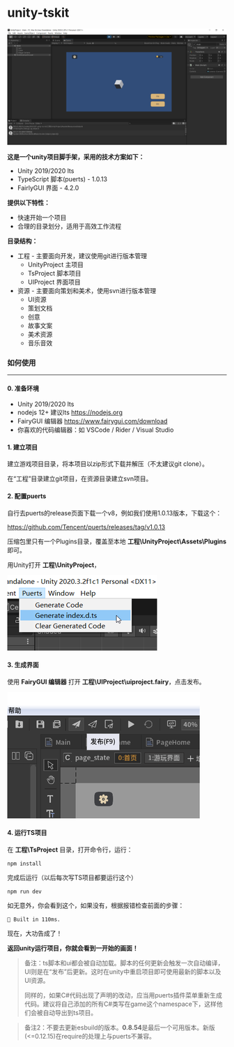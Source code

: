 
# unity-tskit


![screenshot](README.assets/screenshot.png)

**这是一个unity项目脚手架，采用的技术方案如下：**

* Unity 2019/2020 lts
* TypeScript 脚本(puerts) - 1.0.13
* FairlyGUI 界面 - 4.2.0



**提供以下特性：**

* 快速开始一个项目
* 合理的目录划分，适用于高效工作流程



**目录结构：**

* 工程 - 主要面向开发，建议使用git进行版本管理
  * UnityProject 主项目
  * TsProject 脚本项目
  * UIProject 界面项目
* 资源 - 主要面向策划和美术，使用svn进行版本管理
  * UI资源
  * 策划文档
  * 创意
  * 故事文案
  * 美术资源
  * 音乐音效





### 如何使用

----------------------------------

#### 0. 准备环境

* Unity 2019/2020 lts
* nodejs 12+ 建议lts  https://nodejs.org
* FairyGUI 编辑器 https://www.fairygui.com/download
* 你喜欢的代码编辑器：如 VSCode / Rider / Visual Studio



#### 1. 建立项目

建立游戏项目目录，将本项目以zip形式下载并解压（不太建议git clone）。

在“工程”目录建立git项目，在资源目录建立svn项目。



#### 2. 配置puerts

自行去puerts的release页面下载一个v8，例如我们使用1.0.13版本，下载这个：

https://github.com/Tencent/puerts/releases/tag/v1.0.13

压缩包里只有一个Plugins目录，覆盖至本地 **工程\UnityProject\Assets\Plugins** 即可。



用Unity打开 **工程\UnityProject**，

![screenshot-1](README.assets/screenshot-1.png)



#### 3. 生成界面

使用 **FairyGUI 编辑器** 打开 **工程\UIProject\uiproject.fairy**，点击发布。

![screenshot-2](README.assets/screenshot-2.png)



#### 4. 运行TS项目

在 **工程\TsProject** 目录，打开命令行，运行：

```shell
npm install
```

完成后运行（以后每次写TS项目都要运行这个）

```shell
npm run dev
```

如无意外，你会看到这个，如果没有，根据报错检查前面的步骤：

```shell
🔨 Built in 110ms.
```

现在，大功告成了！

**返回unity运行项目，你就会看到一开始的画面！**



> 备注：ts脚本和ui都会被自动加载。脚本的任何更新会触发一次自动编译，UI则是在“发布”后更新。这时在unity中重启项目即可使用最新的脚本以及UI资源。
>
> 同样的，如果C#代码出现了声明的改动，应当用puerts插件菜单重新生成代码。建议将自己添加的所有C#类写在game这个namespace下，这样他们会被自动导出到ts项目。



>  备注2：不要去更新esbuild的版本。**0.8.54**是最后一个可用版本。新版(<=0.12.15)在require的处理上与puerts不兼容。

